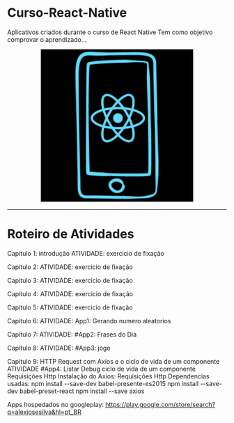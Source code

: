 # Curso-React-Native
Aplicativos criados durante o curso de React Native
Tem como objetivo comprovar o aprendizado...

<p align="center">
  <img src="reactnative.png" width="350"/>
</p>

--------------------------------------------
# Roteiro de Atividades

Capitulo 1: introdução
ATIVIDADE: exercicio de fixação

Capitulo 2:
ATIVIDADE: exercicio de fixação

Capitulo 3:
ATIVIDADE: exercicio de fixação


Capitulo 4:
ATIVIDADE: exercicio de fixação


Capitulo 5:
ATIVIDADE: exercicio de fixação


Capitulo 6:
ATIVIDADE: App1: Gerando numero aleatorios


Capitulo 7:
ATIVIDADE:  #App2: Frases do Dia

Capitulo 8:
ATIVIDADE: #App3: jogo


Capitulo 9: HTTP Request com Axios e o ciclo de vida de um componente
ATIVIDADE #App4: Listar
  Debug 
  ciclo de vida de um componente
  Requisições Http
  Instalação do Axios: Requisições Http
    Dependencias usadas: 
      npm install --save-dev babel-presente-es2015
      npm install --save-dev babel-preset-react
      npm install --save axios
      
      
Apps hospedados no googleplay: https://play.google.com/store/search?q=alexjosesilva&hl=pt_BR
